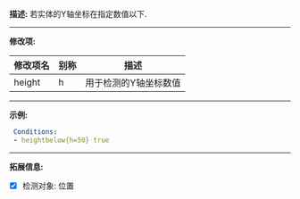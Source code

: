 **描述:** 若实体的Y轴坐标在指定数值以下.

---

**修改项:**

| 修改项名  | 别称           | 描述                      |
| --------- | -------------- | ------------------------- |
| height | h | 用于检测的Y轴坐标数值 |

---

**示例:**

```yaml
 Conditions:
 - heightbelow{h=50} true
```

---

**拓展信息:**

- [x] 检测对象: 位置